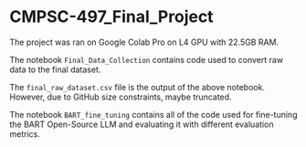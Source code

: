# CMPSC-497_Final_Project

The project was ran on Google Colab Pro on L4 GPU with 22.5GB RAM. 

The notebook `Final_Data_Collection` contains code used to convert raw data to the final dataset.

The `final_raw_dataset.csv` file is the output of the above notebook. However, due to GitHub size constraints, maybe truncated.

The notebook `BART_fine_tuning` contains all of the code used for fine-tuning the BART Open-Source LLM and evaluating it with different evaluation metrics.
